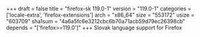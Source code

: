 +++
draft = false
title = "firefox-sk 119.0-1"
version = "119.0-1"
categories = ['locale-extra', 'firefox-extensions']
arch = "x86_64"
size = "553172"
usize = "603709"
sha1sum = "4a6a5fc6e3212cbc6b70a71acb59d79ec26398cb"
depends = "['firefox>=119.0']"
+++
Slovak language support for Firefox